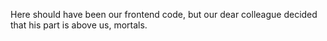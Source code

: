 Here should have been our frontend code, but our dear colleague decided that his part is above us, mortals.